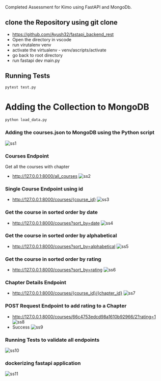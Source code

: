 Completed Assessment for Kimo using FastAPI and MongoDb.

## clone the Repository using git clone 
* https://github.com/Ayush32/fastapi_backend_rest
* Open the directory in vscode
* run virutalenv venv
* activate the virtualenv - venv/ascripts/activate
* go back to root directory
* run fastapi dev main.py

## Running Tests
```py
pytest test.py
```
# Adding the Collection to MongoDB
```py
python load_data.py
```
### Adding the courses.json to MongoDB using the Python script
![ss1](https://github.com/user-attachments/assets/ff0ccc6b-52df-43a1-98d9-67d736d09509)

### Courses Endpoint
Get all the courses with chapter
* http://127.0.0.1:8000/all_courses
![ss2](https://github.com/user-attachments/assets/55469752-5fd8-4253-a5b6-8d4d9d1a118a)

### Single Course Endpoint using id
* http://127.0.0.1:8000/courses/{course_id}
![ss3](https://github.com/user-attachments/assets/aebdddf4-70c6-44b8-bb48-ef3132e22c10)

### Get the course in sorted order by date
* http://127.0.0.1:8000/courses?sort_by=date
![ss4](https://github.com/user-attachments/assets/0cf7c283-7bce-41dd-b45b-343e8ce0f1af)

### Get the course in sorted order by alphabetical
* http://127.0.0.1:8000/courses?sort_by=alphabetical
![ss5](https://github.com/user-attachments/assets/2ba776a6-b988-404f-89bb-4d877813c878)

### Get the course in sorted order by rating
* http://127.0.0.1:8000/courses?sort_by=rating
![ss6](https://github.com/user-attachments/assets/8bb855c9-07b3-4ce3-baa3-6c81cb7aafee)

### Chapter Details Endpoint
* http://127.0.0.1:8000/courses/{course_id}/{chapter_id}
![ss7](https://github.com/user-attachments/assets/fcd4216c-9d08-4429-88f1-4dcf376800c4)

### POST Request Endpoint to add rating to a Chapter
* http://127.0.0.1:8000/courses/66c4753edcd98a1610b92966/2?rating=1
![ss8](https://github.com/user-attachments/assets/dd021996-6ecd-425c-a4a3-8de6eab5b78e)
* Success
![ss9](https://github.com/user-attachments/assets/ded1f6b6-278a-4155-91b3-bc21c467544a)

### Running Tests to validate all endpoints
![ss10](https://github.com/user-attachments/assets/d645032f-dceb-4953-9914-ae73c657d187)

### dockerizing fastapi application
![ss11](https://github.com/user-attachments/assets/42b1e4d6-8399-4cbf-b04d-36f1020417e8)

